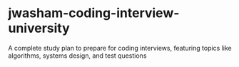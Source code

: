 # jwasham-coding-interview-university
A complete study plan to prepare for coding interviews, featuring topics like algorithms, systems design, and test questions
